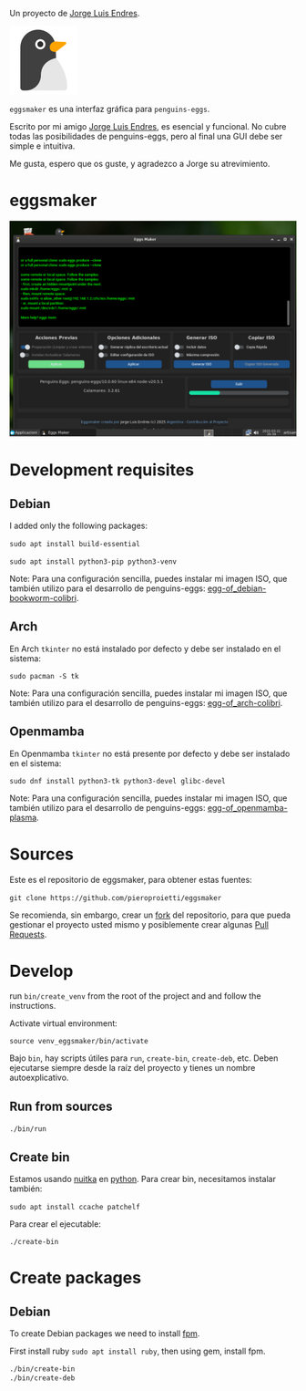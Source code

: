 Un proyecto de [Jorge Luis Endres](mailto://jlecomputer04@gmail.com).

![icon](https://github.com/pieroproietti/pengui/raw/main/assets/pengui.png?raw=true)

`eggsmaker` es una interfaz gráfica para `penguins-eggs`.

Escrito por mi amigo [Jorge Luis Endres](mailto://jlecomputer04@gmail.com), es esencial y funcional. No cubre todas las posibilidades de penguins-eggs, pero al final una GUI debe ser simple e intuitiva.

Me gusta, espero que os guste, y agradezco a Jorge su atrevimiento.

# eggsmaker

![eggsmaker-running](/images/eggsmaker-running.png)

# Development requisites

## Debian

I added only the following packages:

`sudo apt install build-essential`

`sudo apt install python3-pip python3-venv`

Note: Para una configuración sencilla, puedes instalar mi imagen ISO, que también utilizo para el desarrollo de penguins-eggs: [egg-of_debian-bookworm-colibri](https://drive.google.com/drive/folders/18QIqicyecLMuU1Zmb2E039gWawzZuy3e).


## Arch
En Arch `tkinter` no está instalado por defecto y debe ser instalado en el sistema:
```
sudo pacman -S tk
```

Note: Para una configuración sencilla, puedes instalar mi imagen ISO, que también utilizo para el desarrollo de penguins-eggs: [egg-of_arch-colibri](https://drive.google.com/drive/folders/1qWh-hWjldQpb6TWSDY9h8tKdD4VadkOr).

## Openmamba
En Openmamba `tkinter` no está presente por defecto y debe ser instalado en el sistema:
```
sudo dnf install python3-tk python3-devel glibc-devel
```
Note: Para una configuración sencilla, puedes instalar mi imagen ISO, que también utilizo para el desarrollo de penguins-eggs: [egg-of_openmamba-plasma](https://drive.google.com/drive/folders/1-7LbgkKIrp8hUFTbO3qGtPKzaHter6RM).

# Sources
Este es el repositorio de eggsmaker, para obtener estas fuentes: 

`git clone https://github.com/pieroproietti/eggsmaker`

Se recomienda, sin embargo, crear un [fork](https://github.com/pieroproietti/eggsmaker/fork) del repositorio, para que pueda gestionar el proyecto usted mismo y posiblemente crear algunas [Pull Requests](https://github.com/pieroproietti/eggsmaker/pulls).

# Develop
run `bin/create_venv` from the root of the project and and follow the instructions.

Activate virtual environment:
```
source venv_eggsmaker/bin/activate
```

Bajo `bin`, hay scripts útiles para `run`, `create-bin`, `create-deb`, etc. Deben ejecutarse siempre desde la raíz del proyecto y tienes un nombre autoexplicativo.

## Run from sources
`./bin/run`

## Create bin
Estamos usando [nuitka](https://nuitka.net/) en [python](https://www.python.org/). Para crear bin, necesitamos instalar también:

`sudo apt install ccache patchelf`

Para crear el ejecutable:
```
./create-bin
```


# Create packages

## Debian

To create Debian packages we need to install [fpm](https://fpm.readthedocs.io/en/v1.15.1/). 

First install ruby `sudo apt install ruby`, then using gem, install fpm.
```
./bin/create-bin
./bin/create-deb
```
